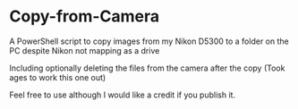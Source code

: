 # Copy-from-Camera
A PowerShell script to copy images from my Nikon D5300 to a folder on the PC despite Nikon not mapping as a drive

Including optionally deleting the files from the camera after the copy
(Took ages to work this one out)

Feel free to use although I would like a credit if you publish it.
